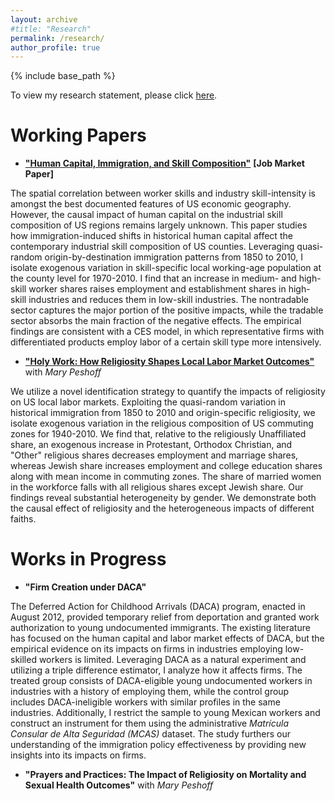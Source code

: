 ```yaml
---
layout: archive
#title: "Research"
permalink: /research/
author_profile: true
---
```


{% include base_path %}

To view my research statement, please click [here](/files/Murad_Zeynalli_Research_Statement.pdf).

Working Papers
======
* [**"Human Capital, Immigration, and Skill Composition"**](/files/Murad_Zeynalli_JMP.pdf) **[Job Market Paper]**

The spatial correlation between worker skills and industry skill-intensity is amongst the best documented features of US economic geography. However, the causal impact of human capital on the industrial skill composition of US regions remains largely unknown. This paper studies how immigration-induced shifts in historical human capital affect the contemporary industrial skill composition of US counties. Leveraging quasi-random origin-by-destination immigration patterns from 1850 to 2010, I isolate exogenous variation in skill-specific local working-age population at the county level for 1970-2010. I find that an increase in medium- and high-skill worker shares raises employment and establishment shares in high-skill industries and reduces them in low-skill industries. The nontradable sector captures the major portion of the positive impacts, while the tradable sector absorbs the main fraction of the negative effects. The empirical findings are consistent with a CES model, in which representative firms with differentiated products employ labor of a certain skill type more intensively.

* [**"Holy Work: How Religiosity Shapes Local Labor Market Outcomes"**](/files/ZP_Religiosity_Labor.pdf) with *Mary Peshoff*

We utilize a novel identification strategy to quantify the impacts of religiosity on US local labor markets. Exploiting the quasi-random variation in historical immigration from 1850 to 2010 and origin-specific religiosity, we isolate exogenous variation in the religious composition of US commuting zones for 1940-2010. We find that, relative to the religiously Unaffiliated share, an exogenous increase in Protestant, Orthodox Christian, and "Other" religious shares decreases employment and marriage shares, whereas Jewish share increases employment and college education shares along with mean income in commuting zones. The share of married women in the workforce falls with all religious shares except Jewish share. Our findings reveal substantial heterogeneity by gender. We demonstrate both the causal effect of religiosity and the heterogeneous impacts of different faiths.

Works in Progress
======

* **"Firm Creation under DACA"**

The Deferred Action for Childhood Arrivals (DACA) program, enacted in August 2012, provided temporary relief from deportation and granted work authorization to young undocumented immigrants. The existing literature has focused on the human capital and labor market effects of DACA, but the empirical evidence on its impacts on firms in industries employing low-skilled workers is limited. Leveraging DACA as a natural experiment and utilizing a triple difference estimator, I analyze how it affects firms. The treated group consists of DACA-eligible young undocumented workers in industries with a history of employing them, while the control group includes DACA-ineligible workers with similar profiles in the same industries. Additionally, I restrict the sample to young Mexican workers and construct an instrument for them using the administrative *Matrícula Consular de Alta Seguridad (MCAS)* dataset. The study furthers our understanding of the immigration policy effectiveness by providing new insights into its impacts on firms.

* **"Prayers and Practices: The Impact of Religiosity on Mortality and Sexual Health Outcomes"** with *Mary Peshoff*
